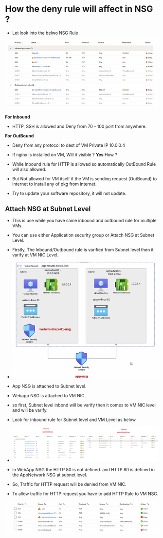 # How the deny rule will affect in NSG ?

- Let look into the belwo NSG Rule

![alt text](denyoutbound.png)

**For Inbound**
- HTTP, SSH is allowed and Deny from 70 - 100 port from anywhere.

**For OutBound**
- Deny from any protocol to dest of VM Private IP 10.0.0.4
- If nginx is installed on VM, Will it visible ?
**Yes** How ?

- While Inbound rule for HTTP is allowed so automatically OutBound Rule will also allowed.

- But Not allowed for VM itself if the VM is sending request (OutBound) to internet to install any of pkg from internet.
- Try to update your software repository, it will not update.


Attach NSG at Subnet Level
---

- This is use while you have same inbound and outbound rule for multiple VMs.
- You can use either Application security group or Attach NSG at Subnet Level.
- Firstly, The Inbound/Outbound rule is varified from Subnet level then it varify at VM NIC Level.

- ![alt text](NSGSub.png)

- App NSG is attached to Subnet level.

- Webapp NSG is attached to VM NIC.

- so first, Subnet level inbond will be varify then it comes to VM NIC level and will be varify.

- Look for inbound rule for Subnet level and VM Level as below

- ![alt text](SubNicRule.png)

- In WebApp NSG the HTTP 80 is not defined. and HTTP 80 is defined in the AppNetwork NSG at subnet level.
- So, Traffic for HTTP request will be denied from VM NIC.
- To allow traffic for HTTP request you have to add HTTP Rule to VM NSG.

![alt text](HTTPVM.png)